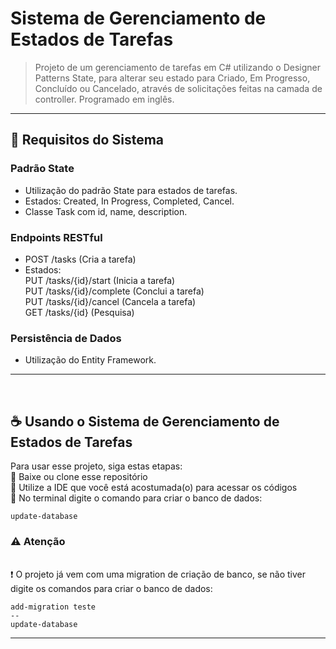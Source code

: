 # Sistema de Gerenciamento de Estados de Tarefas


> Projeto de um gerenciamento de tarefas em C# utilizando o Designer Patterns State, para alterar seu estado para Criado, Em Progresso, Concluído ou Cancelado, através de solicitações feitas na camada de controller. Programado em inglês. 

 <hr/>
 
 ## 🚨 Requisitos do Sistema

### Padrão State
- Utilização do padrão State para estados de tarefas.
- Estados: Created, In Progress, Completed, Cancel.
- Classe Task com id, name, description.

### Endpoints RESTful
- POST /tasks (Cria a tarefa)
- Estados:
<br> PUT /tasks/{id}/start (Inicia a tarefa)
<br> PUT /tasks/{id}/complete (Conclui a tarefa)
<br> PUT /tasks/{id}/cancel (Cancela a tarefa)
<br> GET /tasks/{id} (Pesquisa)

### Persistência de Dados
- Utilização do Entity Framework.

<hr/>


<br/>

## ☕ Usando o Sistema de Gerenciamento de Estados de Tarefas

Para usar esse projeto, siga estas etapas:
<br> 📌 Baixe ou clone esse repositório
<br> 📌 Utilize a IDE que você está acostumada(o) para acessar os códigos
<br> 📌 No terminal digite o comando para criar o banco de dados:

  ```
  update-database
  ```
### ⚠ Atenção 

<br> ❗ O projeto já vem com uma migration de criação de banco, se não tiver digite os comandos para criar o banco de dados:
  ```
  add-migration teste
--
  update-database
  ```

<hr/>
